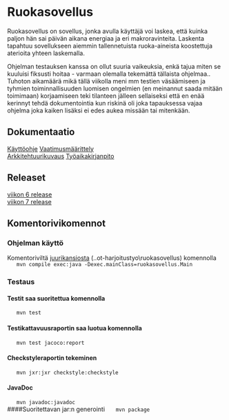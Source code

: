 # Ruokasovellus
Ruokasovellus on sovellus, jonka avulla käyttäjä voi laskea, että kuinka paljon hän sai päivän
 aikana energiaa ja eri makroravinteita. Laskenta tapahtuu sovellukseen 
aiemmin tallennetuista ruoka-aineista koostettuja aterioita yhteen laskemalla.  
  
Ohjelman testauksen kanssa on ollut suuria vaikeuksia, enkä tajua miten se kuuluisi fiksusti hoitaa - varmaan olemalla tekemättä tällaista ohjelmaa..  
Tuhoton aikamäärä mikä tällä viikolla meni mm testien väsäämiseen ja tyhmien toiminnallisuuden luomisen ongelmien (en meinannut saada mitään toimimaan) korjaamiseen teki tilanteen jälleen sellaiseksi että en enää kerinnyt tehdä dokumentointia kun riskinä oli joka tapauksessa vajaa ohjelma joka kaiken lisäksi ei edes aukea missään tai mitenkään.     
  
## Dokumentaatio

[Käyttöohje](https://github.com/ansketom/ot-harjoitustyo/blob/master/Dokumentointi/Kayttoohje.md)
[Vaatimusmäärittely](https://github.com/ansketom/ot-harjoitustyo/blob/master/Dokumentointi/vaatimusmaarittely.md)  
[Arkkitehtuurikuvaus](https://github.com/ansketom/ot-harjoitustyo/blob/master/Dokumentointi/Arkkitehtuurikuvaus.md)
[Työaikakirjanpito](https://github.com/ansketom/ot-harjoitustyo/blob/master/Dokumentointi/tyoaikakirjanpito.md)  

## Releaset
[viikon 6 release](https://github.com/ansketom/ot-harjoitustyo/releases/tag/Viikko6)    
[viikon 7 release](https://github.com/ansketom/ot-harjoitustyo/releases/tag/Viikko7) 
 

## Komentorivikomennot

### Ohjelman käyttö
Komentoriviltä [juurikansiosta](https://github.com/ansketom/ot-harjoitustyo/tree/master/ruokasovellus)
(..ot-harjoitustyo\ruokasovellus) komennolla  
```    mvn compile exec:java -Dexec.mainClass=ruokasovellus.Main    ```  

### Testaus
#### Testit saa suoritettua komennolla  
```    mvn test    ```  
#### Testikattavuusraportin saa luotua komennolla  
```    mvn test jacoco:report    ```  
  
#### Checkstyleraportin tekeminen 
```    mvn jxr:jxr checkstyle:checkstyle    ```    
#### JavaDoc
```    mvn javadoc:javadoc    ```    
####Suoritettavan jar:n generointi
```    mvn package    ```




